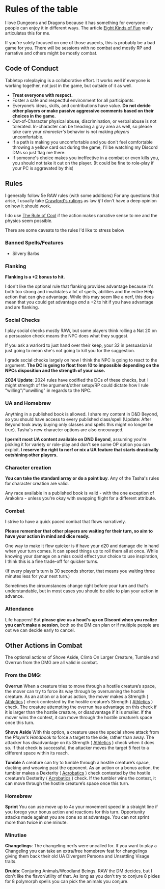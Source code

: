 # Rules of the table 

I love Dungeons and Dragons because it has something for everyone - people can enjoy it in different ways. The article [Eight Kinds of Fun](https://theangrygm.com/gaming-for-fun-part-1-eight-kinds-of-fun/) really articulates this for me. 

If you're solely focused on one of those aspects, this is probably be a bad game for you. There will be sessions with no combat and mostly RP and narrative and others might be mostly combat.
## Code of Conduct 
Tabletop roleplaying is a collaborative effort. It works well if everyone is working together, not just in the game, but outside of it as well.
* **Treat everyone with respect.** 
* Foster a safe and respectful environment for all participants. 
* Everyone’s ideas, skills, and contributions have value. **Do not deride other players or make passive aggressive comments based on their choices in the game.**
* Out-of-Character physical abuse, discrimination, or verbal abuse is not tolerated.  In-character can be treading a gray area as well, so please take care your *character's* behavior is not making *players* uncomfortable.
* If a path is making you uncomfortable and you don't feel comfortable throwing a yellow card out during the game, I'll be watching my Discord DMs so just flag me there.
* If someone's choice makes you ineffective in a combat or even kills you, you should not take it out on the player. (It could be fine to role-play if your PC is aggravated by this)
## Rules

I generally follow 5e RAW rules (with some additions) For any questions that arise, I usually take [Crawford's rulings](https://dnd.wizards.com/articles/sage-advice) as law *if* I don't have a deep opinion on how it should work.

I do use [The Rule of Cool](https://www.youtube.com/watch?v=fWZDuFIYkf0) if the action makes narrative sense to me and the physics seem possible.

There are some caveats to the rules  I'd like to stress below

### Banned Spells/Features

- Silvery Barbs
### Flanking 

**Flanking is a +2 bonus to hit.**

I don't like the optional rule that flanking provides advantage because it's both too strong and invalidates a lot of spells, abilities and the entire Help action that can give advantage. While this may seem like a nerf, this does mean that you could get advantage *and* a +2 to hit if you have advantage and are flanking.

### Social Checks

I play social checks mostly RAW, but some players think rolling a Nat 20 on a persuasion check means the NPC does what they suggest. 

If you ask a warlord to just hand over their keep, your 32 in persuasion is just going to mean she's not going to kill you for the suggestion.

I grade social checks largely on how I think the NPC is going to react to the argument. **The DC is going to float from 10 to impossible depending on the NPCs disposition and the strength of your case.**

**2024 Update**: 2024 rules have codified the DCs of these checks, but I might strength of the argument/other setup/RP could dictate how I rule "willing"/"unwilling" in regards to the NPC.
### UA and Homebrew

Anything in a published book is allowed. I share my content in D&D Beyond, so you should have access to every published class/spell (Update: After Beyond took away buying only classes and spells this might no longer be true). Tasha's new character options are also encouraged.

**I permit most UA content available on DND Beyond**, assuming you're picking it for variety or role-play and don't see some OP option you can exploit. **I reserve the right to nerf or nix a UA feature that starts drastically outshining other players.**

### Character creation

**You can take the standard array or do a point buy**. Any of the Tasha's rules for character creation are valid.

Any race available in a published book is valid - with the one exception of Arakokra - unless you're okay with swapping flight for a different attribute.

### Combat

I strive to have a quick paced combat that flows narratively.

**Please remember that other players are waiting for their turn, so aim to have your action in mind and dice ready.**

One way to make it flow quicker is if have your d20 and damage die in hand when your turn comes. It can speed things up to roll them all at once. While knowing your damage on a miss could effect your choice to use inspiration, I think this is a fine trade-off for quicker turns. 

(If every player's turn is 30 seconds shorter, that means you waiting three minutes less for your next turn.)

Sometimes the circumstances change right before your turn and that's understandable, but in most cases you should be able to plan your action in advance.

### Attendance

Life happens! But **please give us a head's up on Discord when you realize you can't make a session**, both so the DM can plan or if multiple people are out we can decide early to cancel.

## Other Actions in Combat

The optional actions of Shove Aside, Climb On Larger Creature, Tumble and Overrun from the DMG are all valid in combat.

### From the DMG: 

**Overrun**
When a creature tries to move through a hostile creature’s space, the mover can try to force its way through by overrunning the hostile creature. As an action or a bonus action, the mover makes a Strength ( [Athletics](https://www.dndbeyond.com/compendium/rules/basic-rules/using-ability-scores#Athletics) ) check contested by the hostile creature’s Strength ( [Athletics](https://www.dndbeyond.com/compendium/rules/basic-rules/using-ability-scores#Athletics) ) check. The creature attempting the overrun has advantage on this check if it is larger than the hostile creature, or disadvantage if it is smaller. If the mover wins the contest, it can move through the hostile creature’s space once this turn.

**Shove Aside**
With this option, a creature uses the special shove attack from the *Player’s Handbook* to force a target to the side, rather than away. The attacker has disadvantage on its Strength ( [Athletics](https://www.dndbeyond.com/compendium/rules/basic-rules/using-ability-scores#Athletics) ) check when it does so. If that check is successful, the attacker moves the target 5 feet to a different space within its reach.

**Tumble**
A creature can try to tumble through a hostile creature’s space, ducking and weaving past the opponent. As an action or a bonus action, the tumbler makes a Dexterity ( [Acrobatics](https://www.dndbeyond.com/compendium/rules/basic-rules/using-ability-scores#Acrobatics) ) check contested by the hostile creature’s Dexterity ( [Acrobatics](https://www.dndbeyond.com/compendium/rules/basic-rules/using-ability-scores#Acrobatics) ) check. If the tumbler wins the contest, it can move through the hostile creature’s space once this turn.

### Homebrew

**Sprint**
You can use move up to 4x your movement speed in a straight line if you forego  your bonus action and reactions for this turn. Opportunity attacks made against you are done so at advantage. You can not sprint more than twice in one minute.

### Minutiae

**Changelings**: The changeling nerfs were uncalled for. If you want to play a Changeling you can take an extra/free homebrew feat for changelings giving them back their old UA Divergent Persona and Unsettling Visage traits.

**Druids**: Conjuring Animals/Woodland Beings. RAW the DM decides, but I don't like the flavor/utility of that. As long as you don't try to conjure 8 pixies for 8 polymorph spells you can pick the animals you conjure.